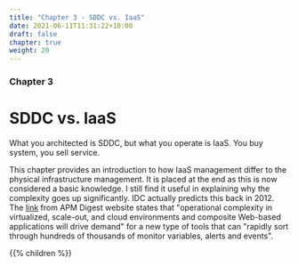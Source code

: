 ```yaml
---
title: "Chapter 3 - SDDC vs. IaaS"
date: 2021-06-11T11:31:22+10:00
draft: false
chapter: true
weight: 20
---
```


### Chapter 3

# SDDC vs. IaaS

What you architected is SDDC, but what you operate is IaaS. You buy system, you sell service.

This chapter provides an introduction to how IaaS management differ to the physical infrastructure management. It is placed at the end as this is now considered a basic knowledge. I still find it useful in explaining why the complexity goes up significantly. IDC actually predicts this back in 2012. The [link](http://www.apmdigest.com/idc-prediction-predictive-analytics-goes-mainstream-in-2012) from APM Digest website states that "operational complexity in virtualized, scale-out, and cloud environments and composite Web-based applications will drive demand" for a new type of tools that can "rapidly sort through hundreds of thousands of monitor variables, alerts and events".

{{% children %}}